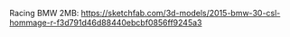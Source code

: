 Racing BMW 2MB: https://sketchfab.com/3d-models/2015-bmw-30-csl-hommage-r-f3d791d46d88440ebcbf0856ff9245a3
